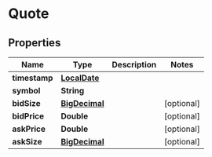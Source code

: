 
# Quote

## Properties
Name | Type | Description | Notes
------------ | ------------- | ------------- | -------------
**timestamp** | [**LocalDate**](LocalDate.md) |  | 
**symbol** | **String** |  | 
**bidSize** | [**BigDecimal**](BigDecimal.md) |  |  [optional]
**bidPrice** | **Double** |  |  [optional]
**askPrice** | **Double** |  |  [optional]
**askSize** | [**BigDecimal**](BigDecimal.md) |  |  [optional]



